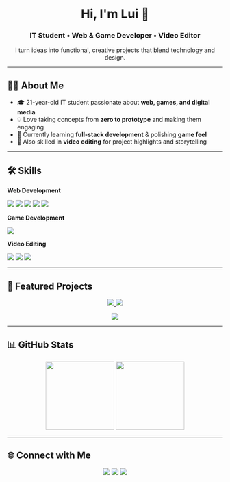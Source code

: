 <h1 align="center">Hi, I'm Lui 👋</h1>
<h3 align="center">IT Student • Web & Game Developer • Video Editor</h3>
<p align="center">I turn ideas into functional, creative projects that blend technology and design.</p>

---

## 👨‍💻 About Me
- 🎓 21-year-old IT student passionate about **web, games, and digital media**  
- 💡 Love taking concepts from **zero to prototype** and making them engaging  
- 🌱 Currently learning **full-stack development** & polishing **game feel**  
- 🎥 Also skilled in **video editing** for project highlights and storytelling  

---

## 🛠️ Skills

**Web Development**  
<p>
  <img src="https://img.shields.io/badge/JavaScript-F7DF1E?logo=javascript&logoColor=black" />
  <img src="https://img.shields.io/badge/React-61DAFB?logo=react&logoColor=black" />
  <img src="https://img.shields.io/badge/Node.js-339933?logo=node.js&logoColor=white" />
  <img src="https://img.shields.io/badge/HTML5-E34F26?logo=html5&logoColor=white" />
  <img src="https://img.shields.io/badge/CSS3-1572B6?logo=css3&logoColor=white" />
</p>

**Game Development**  
<p>
  <img src="https://img.shields.io/badge/Godot-478CBF?logo=godot-engine&logoColor=white" />
</p>

**Video Editing**  
<p>
  <img src="https://img.shields.io/badge/Premiere%20Pro-9999FF?logo=adobe-premiere-pro&logoColor=white" />
  <img src="https://img.shields.io/badge/DaVinci%20Resolve-233A51?logo=davinciresolve&logoColor=white" />
  <img src="https://img.shields.io/badge/CapCut-000000?logo=capcut&logoColor=white" />
</p>

---

## 🚀 Featured Projects

<p align="center">
  <a href="https://github.com/simplelui/wanderly">
    <img src="https://github-readme-stats.vercel.app/api/pin/?username=simplelui&repo=wanderly&theme=radical" />
  </a>
  <a href="https://github.com/simplelui/apkgame">
    <img src="https://github-readme-stats.vercel.app/api/pin/?username=simplelui&repo=apkgame&theme=radical" />
  </a>
</p>

<p align="center">
  <a href="https://github.com/simplelui/compasswebsitefullstack">
    <img src="https://github-readme-stats.vercel.app/api/pin/?username=simplelui&repo=compasswebsitefullstack&theme=radical" />
  </a>
</p>

---

## 📊 GitHub Stats
<p align="center">
  <img src="https://github-readme-stats.vercel.app/api?username=simplelui&show_icons=true&theme=radical" height="160" />
  <img src="https://github-readme-stats.vercel.app/api/top-langs/?username=simplelui&layout=compact&theme=radical" height="160" />
</p>

---

## 🌐 Connect with Me
<p align="center">
  <a href="mailto:luisdetaza04@gmail.com"><img src="https://img.shields.io/badge/Email-D14836?logo=gmail&logoColor=white" /></a>
  <a href="https://www.linkedin.com/in/luis-de-taza"><img src="https://img.shields.io/badge/LinkedIn-0A66C2?logo=linkedin&logoColor=white" /></a>
  <a href="https://github.com/simplelui"><img src="https://img.shields.io/badge/GitHub-181717?logo=github&logoColor=white" /></a>
</p>
